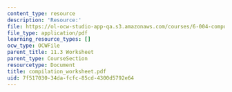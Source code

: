 ```yaml
---
content_type: resource
description: 'Resource:'
file: https://ol-ocw-studio-app-qa.s3.amazonaws.com/courses/6-004-computation-structures-spring-2017/7f51703034dafcfc85cd4300d5792e64_compilation_worksheet.pdf
file_type: application/pdf
learning_resource_types: []
ocw_type: OCWFile
parent_title: 11.3 Worksheet
parent_type: CourseSection
resourcetype: Document
title: compilation_worksheet.pdf
uid: 7f517030-34da-fcfc-85cd-4300d5792e64
---
```

